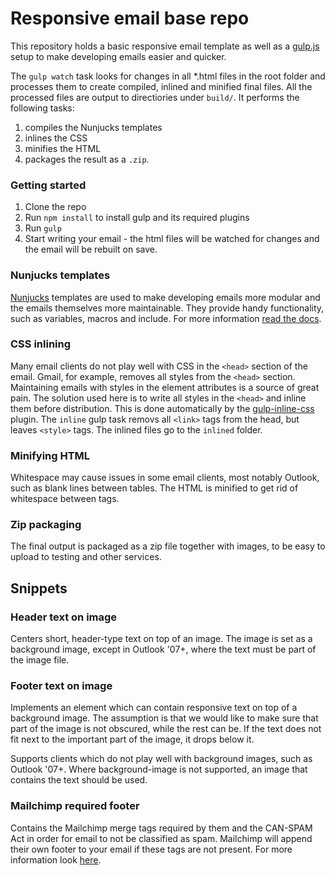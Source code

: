 # Responsive email base repo

This repository holds a basic responsive email template as well as a [gulp.js](http://gulpjs.com/) setup to make developing emails easier and quicker.

The `gulp watch` task looks for changes in all \*.html files in the root folder and processes them to create compiled, inlined and minified final files. All the processed files are output to directiories under `build/`. It performs the following tasks:
1. compiles the Nunjucks templates
2. inlines the CSS
3. minifies the HTML
4. packages the result as a `.zip`.

### Getting started

1. Clone the repo
2. Run `npm install` to install gulp and its required plugins
3. Run `gulp`
4. Start writing your email - the html files will be watched for changes and the email will be rebuilt on save.

### Nunjucks templates
[Nunjucks](http://mozilla.github.io/nunjucks/) templates are used to make developing emails more modular and the emails themselves more maintainable. They provide handy functionality, such as variables, macros and include. For more information [read the docs](http://mozilla.github.io/nunjucks/templating.html).

### CSS inlining
Many email clients do not play well with CSS in the `<head>` section of the email. Gmail, for example, removes all styles from the `<head>` section. Maintaining emails with styles in the element attributes is a source of great pain. The solution used here is to write all styles in the `<head>` and inline them before distribution. This is done automatically by the [gulp-inline-css](https://www.npmjs.org/package/gulp-inline-css) plugin. The `inline` gulp task removs all `<link>` tags from the head, but leaves `<style>` tags. The inlined files go to the `inlined` folder.

### Minifying HTML
Whitespace may cause issues in some email clients, most notably Outlook, such as blank lines between tables. The HTML is minified to get rid of whitespace between tags.

### Zip packaging
The final output is packaged as a zip file together with images, to be easy to upload to testing and other services.

## Snippets

### Header text on image
Centers short, header-type text on top of an image. The image is set as a background image, except in Outlook '07+, where the text must be part of the image file.

### Footer text on image
Implements an element which can contain responsive text on top of a background image. The assumption is that we would like to make sure that part of the image is not obscured, while the rest can be. If the text does not fit next to the important part of the image, it drops below it.

Supports clients which do not play well with background images, such as Outlook '07+. Where background-image is not supported, an image that contains the text should be used.

### Mailchimp required footer
Contains the Mailchimp merge tags required by them and the CAN-SPAM Act in order for email to not be classified as spam. Mailchimp will append their own footer to your email if these tags are not present. For more information look [here](http://kb.mailchimp.com/campaigns/design/customize-the-footer).
